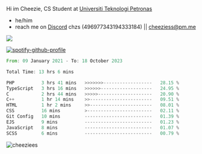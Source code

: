  Hi im Cheezie, CS Student at [Universiti Teknologi Petronas](https://www.utp.edu.my/Pages/Home.aspx)


- he/him  
- reach me on [Discord](https://discord.gg/R2zcmRMQym) chzs (496977343194333184) || [cheeziess@pm.me](mailto:cheeziess@pm.me) 

![](https://discord.c99.nl/widget/theme-3/496977343194333184.png)

[![spotify-github-profile](https://spotify-github-profile.vercel.app/api/view?uid=guwmvkhyh85uvierjzp9buh87&cover_image=true&theme=default&show_offline=true&bar_color=53b14f&bar_color_cover=true)](https://spotify-github-profile.vercel.app/api/view?uid=guwmvkhyh85uvierjzp9buh87&redirect=true)
<!--START_SECTION:waka-->

```rust
From: 09 January 2021 - To: 18 October 2023

Total Time: 13 hrs 6 mins

PHP          3 hrs 41 mins   >>>>>>>------------------   28.15 %
TypeScript   3 hrs 16 mins   >>>>>>-------------------   24.95 %
C            2 hrs 44 mins   >>>>>--------------------   20.90 %
C++          1 hr 14 mins    >>-----------------------   09.51 %
HTML         1 hr 2 mins     >>-----------------------   08.01 %
CSS          16 mins         >------------------------   02.11 %
Git Config   10 mins         -------------------------   01.39 %
EJS          9 mins          -------------------------   01.23 %
JavaScript   8 mins          -------------------------   01.07 %
SCSS         6 mins          -------------------------   00.79 %
```

<!--END_SECTION:waka-->
<img src="https://komarev.com/ghpvc/?username=cheeziess&color=431c53" alt="cheeziees">
